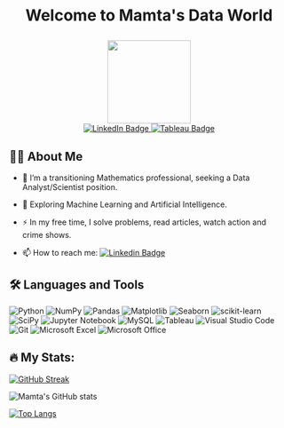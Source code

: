 
<h1 align="center" >

Welcome to Mamta's Data World 

</h1> 


<div id="header" align="center">
  <img src="https://media.giphy.com/media/5k5vZwRFZR5aZeniqb/giphy.gif" width="150"/>
</div>

<div id="badges", align="center">
  <a href="https://www.linkedin.com/in/mamta-kumari-432337129/">
    <img src="https://img.shields.io/badge/LinkedIn-blue?style=plastic&logo=linkedin&logoColor=white" alt="LinkedIn Badge"/>
  </a>
  <a href="https://public.tableau.com/app/profile/mamta.kumari8608">
    <img src="https://img.shields.io/badge/tableau-%230077B5.svg?style=fplastic&logo=tableau&logoColor=white" alt="Tableau Badge"/>
  </a>
</div>
<div id="badges", align="center">
<img src="https://komarev.com/ghpvc/?username=your-github-mamta987&style=flat-square&color=blue" , alt=""/>
</div>

## :woman_technologist: About Me 
- :telescope: I’m a transitioning Mathematics professional, seeking a Data Analyst/Scientist position. 

- :seedling: Exploring Machine Learning and Artificial Intelligence.

- :zap: In my free time, I solve problems, read articles, watch action and crime shows.

- :mailbox: How to reach me: [![Linkedin Badge](https://img.shields.io/badge/-linkedin-blue?style=flat&logo=Linkedin&logoColor=white)]([your-linkedin-url](https://www.linkedin.com/in/mamta-kumari-432337129/))

## :hammer_and_wrench: Languages and Tools

![Python](https://img.shields.io/badge/python-3670A0?style=plastic&logo=python&logoColor=yellow)
![NumPy](https://img.shields.io/badge/numpy-%23013243.svg?style=plastic&logo=numpy&logoColor=white)
![Pandas](https://img.shields.io/badge/pandas-%23150458.svg?style=plastic&logo=pandas&logoColor=white)
![Matplotlib](https://img.shields.io/badge/Matplotlib-%23ffffff.svg?style=plastic&logo=Matplotlib&logoColor=black)
![Seaborn](https://img.shields.io/badge/Seaborn-%23ffffff.svg?style=plastic&logo=Matplotlib&logoColor=black)
![scikit-learn](https://img.shields.io/badge/scikit--learn-%23F7931E.svg?style=plastic&logo=scikit-learn&logoColor=white)
![SciPy](https://img.shields.io/badge/SciPy-%230C55A5.svg?style=plastic&logo=scipy&logoColor=%white)
![Jupyter Notebook](https://img.shields.io/badge/jupyter-%23FA0F00.svg?style=plastic&logo=jupyter&logoColor=white)
![MySQL](https://img.shields.io/badge/mysql-%2300f.svg?style=plastic&logo=mysql&logoColor=white)
![Tableau](https://img.shields.io/badge/tableau-%23E97627.svg?style=plastic&logo=tableau&logoColor=white)
![Visual Studio Code](https://img.shields.io/badge/Visual%20Studio%20Code-0078d7.svg?style=plastic&logo=visual-studio-code&logoColor=white)
![Git](https://img.shields.io/badge/git-%23F05033.svg?style=plastic&logo=git&logoColor=white)
![Microsoft Excel](https://img.shields.io/badge/Microsoft_Excel-217346?style=plastic&logo=microsoft-excel&logoColor=white)
![Microsoft Office](https://img.shields.io/badge/Microsoft_Office-D83B01?style=plastic&logo=microsoft-office&logoColor=white)

## :fire: My Stats:

[![GitHub Streak](http://github-readme-streak-stats.herokuapp.com?user=mamta987&theme=dark&background=000000)](https://git.io/streak-stats)


![Mamta's GitHub stats](https://github-readme-stats.vercel.app/api?username=mamta987&theme=ocean_dark&show_icons=true)

[![Top Langs](https://github-readme-stats.vercel.app/api/top-langs/?username=mamta987&theme=ocean_dark&show_icons=true&langs_count=8)](https://github.com/amamta987/github-readme-stats)





<!---
mamta987/mamta987 is a ✨ special ✨ repository because its `README.md` (this file) appears on your GitHub profile.
You can click the Preview link to take a look at your changes.
--->
